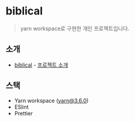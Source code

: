 # biblical

> yarn workspace로 구현한 개인 프로젝트입니다.

## 소개

- [biblical](https://www.biblebiblical.site/) - [프로젝트 소개](https://github.com/xmun74/biblical/tree/master/apps/web)

## 스택

- Yarn workspace (yarn@3.6.0)
- ESlint
- Prettier
